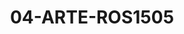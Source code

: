 ---
title: 04-ARTE-ROS1505
image: /v1543919832/viterbo/04-ARTE-ROS1505.jpg
brand: rosa-clara
layout: vestito
---